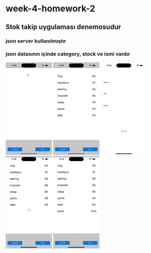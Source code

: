 # week-4-homework-2
## Stok takip uygulaması denemosudur
### json server kullanılmıştır
### json datasının içinde category, stock ve ismi vardır
<img src="https://github.com/Protein-Swift-Bootcamp/week-4-homework-2-aliberkayberber/blob/main/png1.png" width="150" height="300"/>    <img src="https://github.com/Protein-Swift-Bootcamp/week-4-homework-2-aliberkayberber/blob/main/png2.png" width="150" height="300"/>    <img src="https://github.com/Protein-Swift-Bootcamp/week-4-homework-2-aliberkayberber/blob/main/png3.png" width="150" height="300"/>    <img src="https://github.com/Protein-Swift-Bootcamp/week-4-homework-2-aliberkayberber/blob/main/png4.png" width="150" height="300"/>    <img src="https://github.com/Protein-Swift-Bootcamp/week-4-homework-2-aliberkayberber/blob/main/png5.png" width="150" height="300"/>
